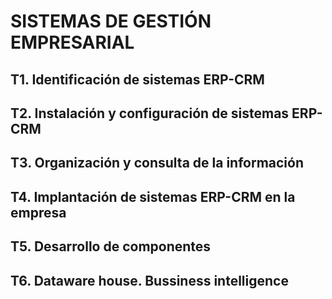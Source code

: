 # SISTEMAS DE GESTIÓN EMPRESARIAL

## T1. Identificación de sistemas ERP-CRM

## T2. Instalación y configuración de sistemas ERP-CRM

## T3. Organización y consulta de la información

## T4. Implantación de sistemas ERP-CRM en la empresa

## T5. Desarrollo de componentes

## T6. Dataware house. Bussiness intelligence
